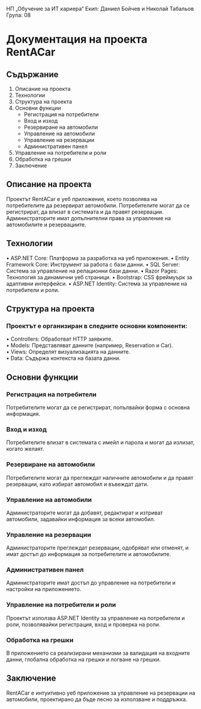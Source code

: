 НП „Обучение за ИТ кариера“ Екип: Даниел Бойчев и Николай Табальов Група: 08

# Документация на проекта RentACar

## Съдържание
1.  Описание на проекта
2.  Технологии
3.	Структура на проекта
4.	Основни функции
    - Регистрация на потребители
    - Вход и изход
    - Резервиране на автомобили
    - Управление на автомобили
    - Управление на резервации
    - Административен панел  
5.	Управление на потребители и роли
6.	Обработка на грешки
7.	Заключение
## Описание на проекта
Проектът RentACar е уеб приложение, което позволява на потребителите да резервират автомобили. Потребителите могат да се регистрират, да влизат в системата и да правят резервации. Администраторите имат допълнителни права за управление на автомобилите и резервациите.
## Технологии
•	ASP.NET Core: Платформа за разработка на уеб приложения.
•	Entity Framework Core: Инструмент за работа с бази данни.
•	SQL Server: Система за управление на релационни бази данни.
•	Razor Pages: Технология за динамични уеб страници.
•	Bootstrap: CSS фреймуърк за адаптивни интерфейси.
•	ASP.NET Identity: Система за управление на потребители и роли.
## Структура на проекта
### Проектът е организиран в следните основни компоненти:  
•	Controllers: Обработват HTTP заявките.  
•	Models: Представляват данните (например, Reservation и Car).  
•	Views: Определят визуализацията на данните.  
•	Data: Съдържа контекста на базата данни.  
## Основни функции
### Регистрация на потребители  
Потребителите могат да се регистрират, попълвайки форма с основна информация.  
### Вход и изход  
Потребителите влизат в системата с имейл и парола и могат да излизат, когато желаят.  
### Резервиране на автомобили  
Потребителите могат да преглеждат наличните автомобили и да правят резервации, като избират автомобил и въвеждат дати.  
### Управление на автомобили  
Администраторите могат да добавят, редактират и изтриват автомобили, задавайки информация за всеки автомобил.  
### Управление на резервации  
Администраторите преглеждат резервации, одобряват или отменят, и имат достъп до информация за потребителите и автомобилите.  
### Административен панел  
Администраторите имат достъп до управление на потребители и настройки на приложението.  
### Управление на потребители и роли  
Проектът използва ASP.NET Identity за управление на потребители и роли, позволявайки регистрация, вход и проверка на роли.  
### Обработка на грешки  
В приложението са реализирани механизми за валидация на входните данни, глобална обработка на грешки и логване на грешки.  
## Заключение
RentACar е интуитивно уеб приложение за управление на резервации на автомобили, проектирано да бъде лесно за използване и поддръжка.  

